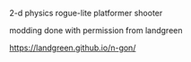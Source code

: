 2-d physics rogue-lite platformer shooter

modding done with permission from landgreen

https://landgreen.github.io/n-gon/
